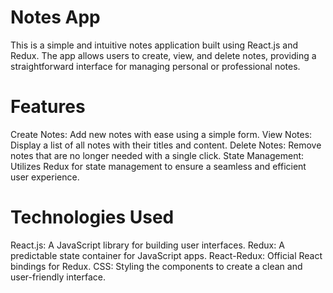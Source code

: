 # Notes App
This is a simple and intuitive notes application built using React.js and Redux. The app allows users to create, view, and delete notes, providing a straightforward interface for managing personal or professional notes.

# Features
Create Notes: Add new notes with ease using a simple form.
View Notes: Display a list of all notes with their titles and content.
Delete Notes: Remove notes that are no longer needed with a single click.
State Management: Utilizes Redux for state management to ensure a seamless and efficient user experience.

# Technologies Used
React.js: A JavaScript library for building user interfaces.
Redux: A predictable state container for JavaScript apps.
React-Redux: Official React bindings for Redux.
CSS: Styling the components to create a clean and user-friendly interface.
